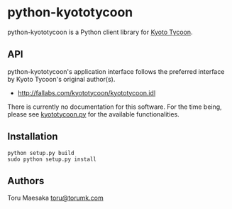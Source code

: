 # python-kyototycoon

python-kyototycoon is a Python client library for [Kyoto Tycoon](http://fallabs.com/kyototycoon/).

## API

python-kyototycoon's application interface follows the preferred interface by Kyoto Tycoon's original author(s).

- http://fallabs.com/kyototycoon/kyototycoon.idl

There is currently no documentation for this software. For the time being, please see [kyototycoon.py](https://github.com/tmaesaka/python-kyototycoon/blob/master/kyototycoon/kyototycoon.py) for the available functionalities.

## Installation

```
python setup.py build
sudo python setup.py install
```

## Authors

Toru Maesaka <toru@torumk.com>
